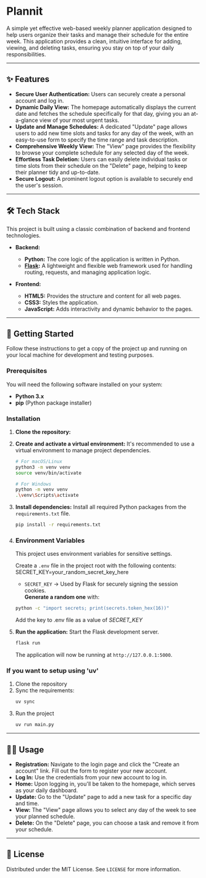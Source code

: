 # Plannit

A simple yet effective web-based weekly planner application designed to help users organize their tasks and manage their schedule for the entire week. This application provides a clean, intuitive interface for adding, viewing, and deleting tasks, ensuring you stay on top of your daily responsibilities.

---

## ✨ Features

* **Secure User Authentication:** Users can securely create a personal account and log in.
* **Dynamic Daily View:** The homepage automatically displays the current date and fetches the schedule specifically for that day, giving you an at-a-glance view of your most urgent tasks.
* **Update and Manage Schedules:** A dedicated "Update" page allows users to add new time slots and tasks for any day of the week, with an easy-to-use form to specify the time range and task description.
* **Comprehensive Weekly View:** The "View" page provides the flexibility to browse your complete schedule for any selected day of the week.
* **Effortless Task Deletion:** Users can easily delete individual tasks or time slots from their schedule on the "Delete" page, helping to keep their planner tidy and up-to-date.
* **Secure Logout:** A prominent logout option is available to securely end the user's session.

---

## 🛠️ Tech Stack

This project is built using a classic combination of backend and frontend technologies.

* **Backend:**
    * **Python:** The core logic of the application is written in Python.
    * **[Flask](https://flask.palletsprojects.com/):** A lightweight and flexible web framework used for handling routing, requests, and managing application logic.

* **Frontend:**
    * **HTML5:** Provides the structure and content for all web pages.
    * **CSS3:** Styles the application.
    * **JavaScript:** Adds interactivity and dynamic behavior to the pages.

---

## 🚀 Getting Started

Follow these instructions to get a copy of the project up and running on your local machine for development and testing purposes.

### Prerequisites

You will need the following software installed on your system:

* **Python 3.x**
* **pip** (Python package installer)

### Installation

1.  **Clone the repository:**

2.  **Create and activate a virtual environment:**
    It's recommended to use a virtual environment to manage project dependencies.

    ```bash
    # For macOS/Linux
    python3 -m venv venv
    source venv/bin/activate

    # For Windows
    python -m venv venv
    .\venv\Scripts\activate
    ```

3.  **Install dependencies:**
    Install all required Python packages from the `requirements.txt` file.

    ```bash
    pip install -r requirements.txt
    ```

4.  ### Environment Variables

    This project uses environment variables for sensitive settings.

    Create a `.env` file in the project root with the following contents:
    SECRET_KEY=your_random_secret_key_here

    - `SECRET_KEY` → Used by Flask for securely signing the session cookies.  
    **Generate a random one** with:
    ```bash
    python -c "import secrets; print(secrets.token_hex(16))"
    ```
    Add the key to .env file as a value of *SECRET_KEY*

4.  **Run the application:**
    Start the Flask development server.

    ```bash
    flask run
    ```
    The application will now be running at `http://127.0.0.1:5000`.

### If you want to setup using 'uv'
1.  Clone the repository
2.  Sync the requirements: 
    ```bash
    uv sync 
    ```
3.  Run the project
    ```bash
    uv run main.py
    ```

---

## 👨‍💻 Usage

* **Registration:** Navigate to the login page and click the "Create an account" link. Fill out the form to register your new account.
* **Log In:** Use the credentials from your new account to log in.
* **Home:** Upon logging in, you'll be taken to the homepage, which serves as your daily dashboard.
* **Update:** Go to the "Update" page to add a new task for a specific day and time.
* **View:** The "View" page allows you to select any day of the week to see your planned schedule.
* **Delete:** On the "Delete" page, you can choose a task and remove it from your schedule.

---

## 📄 License

Distributed under the MIT License. See `LICENSE` for more information.
